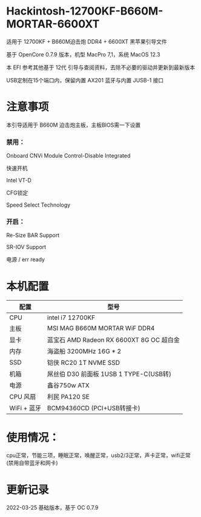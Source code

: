 # Hackintosh-12700KF-B660M-MORTAR-6600XT

适用于 12700KF + B660M迫击炮 DDR4 + 6600XT 黑苹果引导文件

基于 OpenCore 0.7.9 版本，机型 MacPro 7,1，系统 MacOS 12.3

本 EFI 参考其他基于 12代 引导与查阅资料，去除不必要的驱动并更新到最新版本

USB定制在15个端口内，保留内置 AX201 蓝牙与内置 JUSB-1 接口

# 注意事项

本引导适用于 B660M 迫击炮主板，主板BIOS需一下设置


### 禁用：
Onboard CNVi Module Control-Disable Integrated

快速开机

Intel VT-D

CFG锁定

Speed Select Technology


### 开启：
Re-Size BAR Support

SR-IOV Support

电源 / err ready


# 本机配置

| 配置        | 型号                                 |
|-----------|------------------------------------|
| CPU       | intel i7 12700KF                   |
| 主板        | MSI MAG B660M MORTAR WiF DDR4      |
| 显卡        | 蓝宝石 AMD Radeon RX 6600XT 8G OC 超白金 |
| 内存        | 海盗船 3200MHz 16G * 2                |
| SSD       | 铠侠 RC20 1T NVME SSD                |
| 机箱        | 屌丝伯 D30 前面板 1USB 1 TYPE-C(USB转)    |
| 电源        | 鑫谷750w ATX                         |
| CPU 风扇    | 利民 PA120 SE                        |
| WiFi + 蓝牙 | BCM94360CD (PCI+USB转接卡)            |


# 使用情况：
cpu正常，节能三项，睡眠正常，唤醒正常，usb2/3正常，声卡正常，wifi正常(禁用自带蓝牙和网卡)


# 更新记录

2022-03-25
基础版本，基于 OC 0.7.9


